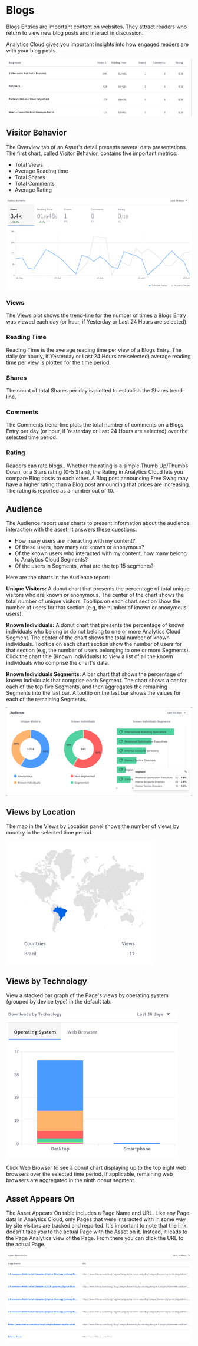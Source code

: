 # Blogs

[Blogs Entries](https://learn.liferay.com/dxp/7.x/en/content-authoring-and-management/blogs/getting-started-with-blogs.html) are important content on websites. They attract readers who return to view new blog posts and interact in discussion.

Analytics Cloud gives you important insights into how engaged readers are with your blog posts.

![Analytics data for blog entries can be viewed in a table format.](blogs/images/01.png)

## Visitor Behavior

The Overview tab of an Asset's detail presents several data presentations. The first chart, called Visitor Behavior, contains five important metrics:

-   Total Views
-   Average Reading time
-   Total Shares
-   Total Comments
-   Average Rating

![User engagement with blog entries can be viewed in a chart over time.](blogs/images/02.png)

### Views

The Views plot shows the trend-line for the number of times a Blogs Entry was viewed each day (or hour, if Yesterday or Last 24 Hours are selected).

### Reading Time

Reading Time is the average reading time per view of a Blogs Entry. The daily (or hourly, if Yesterday or Last 24 Hours are selected) average reading time per view is plotted for the time period.

### Shares

The count of total Shares per day is plotted to establish the Shares trend-line.

### Comments

The Comments trend-line plots the total number of comments on a Blogs Entry per day (or hour, if Yesterday or Last 24 Hours are selected) over the selected time period.

### Rating

Readers can rate blogs.. Whether the rating is a simple Thumb Up/Thumbs Down, or a Stars rating (0-5 Stars), the Rating in Analytics Cloud lets you compare Blog posts to each other. A Blog post announcing Free Swag may have a higher rating than a Blog post announcing that prices are increasing. The rating is reported as a number out of 10.

## Audience

The Audience report uses charts to present information about the audience interaction with the asset. It answers these questions:

-   How many users are interacting with my content?
-   Of these users, how many are known or anonymous?
-   Of the known users who interacted with my content, how many belong to Analytics Cloud Segments?
-   Of the users in Segments, what are the top 15 segments?

Here are the charts in the Audience report:

**Unique Visitors:** A donut chart that presents the percentage of total unique visitors who are known or anonymous. The center of the chart shows the total number of unique visitors. Tooltips on each chart section show the number of users for that section (e.g, the number of known or anonymous users).

**Known Individuals:** A donut chart that presents the percentage of known individuals who belong or do not belong to one or more Analytics Cloud Segment. The center of the chart shows the total number of known individuals. Tooltips on each chart section show the number of users for that section (e.g, the number of users belonging to one or more Segments). Click the chart title (Known Individuals) to view a list of all the known individuals who comprise the chart's data.

**Known Individuals Segments:** A bar chart that shows the percentage of known individuals that comprise each Segment. The chart shows a bar for each of the top five Segments, and then aggregates the remaining Segments into the last bar. A tooltip on the last bar shows the values for each of the remaining Segments.

![Charts help to identify unique visitors, logged in users, and users who fall into particular segments.](blogs/images/03.png)

## Views by Location

The map in the Views by Location panel shows the number of views by country in the selected time period.

![A map chart identifies users by geography.](blogs/images/04.png)

## Views by Technology

View a stacked bar graph of the Page's views by operating system (grouped by device type) in the default tab.

![Users can also be viewed by device.](blogs/images/05.png)

Click Web Browser to see a donut chart displaying up to the top eight web browsers over the selected time period. If applicable, remaining web browsers are aggregated in the ninth donut segment.

## Asset Appears On

The Asset Appears On table includes a Page Name and URL. Like any Page data in Analytics Cloud, only Pages that were interacted with in some way by site visitors are tracked and reported. It's important to note that the link doesn't take you to the actual Page with the Asset on it. Instead, it leads to the Page Analytics view of the Page. From there you can click the URL to the actual Page.

![A table lists where the assets appear.](blogs/images/06.png)
